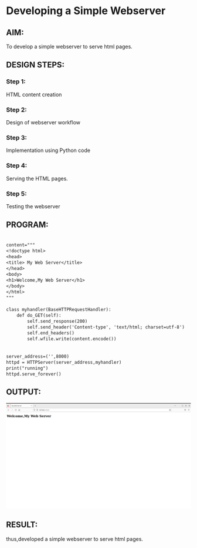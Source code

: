 # Developing a Simple Webserver
## AIM:
To develop a simple webserver to serve html pages.

## DESIGN STEPS:
### Step 1: 
HTML content creation
### Step 2:
Design of webserver workflow
### Step 3:
Implementation using Python code
### Step 4:
Serving the HTML pages.
### Step 5:
Testing the webserver

## PROGRAM:
```from http.server import HTTPServer,BaseHTTPRequestHandler

content="""
<!doctype html>
<head>
<title> My Web Server</title>
</head>
<body>
<h1>Welcome,My Web Server</h1>
</body>
</html>
"""

class myhandler(BaseHTTPRequestHandler):
    def do_GET(self):
        self.send_response(200)
        self.send_header('Content-type', 'text/html; charset=utf-8')
        self.end_headers()
        self.wfile.write(content.encode())


server_address=('',8000)
httpd = HTTPServer(server_address,myhandler)
print("running")
httpd.serve_forever()
```



## OUTPUT:
![output](out.png)

## RESULT:
thus,developed a simple webserver to serve html pages.